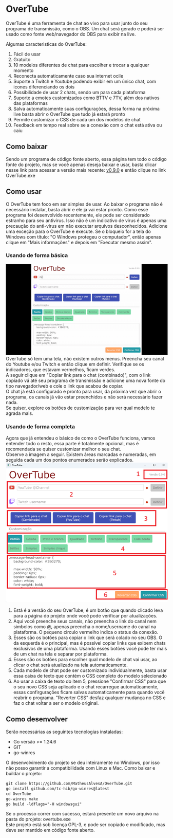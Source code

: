# OverTube
OverTube é uma ferramenta de chat ao vivo para usar junto do seu programa de transmissão, como o OBS. Um chat será gerado e poderá ser usado como fonte web/navegador do OBS para exibir na live.  

Algumas caracteristicas do OverTube:
1. Fácil de usar
2. Gratuito
3. 10 modelos diferentes de chat para escolher e trocar a qualquer momento
4. Reconecta automaticamente caso sua internet ocile
5. Suporte a Twitch e Youtube podendo exibir em um único chat, com icones diferenciando os dois
6. Possibilidade de usar 2 chats, sendo um para cada plataforma
7. Suporte a emotes customizados como BTTV e 7TV, além dos nativos das plataformas
8. Salva automaticamente suas configurações, dessa forma na próxima live basta abrir o OverTube que tudo já estará pronto
9. Permite customizar o CSS de cada um dos modelos de chat
10. Feedback em tempo real sobre se a conexão com o chat está ativa ou caiu

## Como baixar
Sendo um programa de código fonte aberto, essa página tem todo o código fonte do projeto, mas se você apenas deseja baixar e usar, basta clicar nesse link para acessar a versão mais recente: [v0.9.0](https://https://github.com/MatheusAlvesA/OverTube/releases/tag/v0.9.0) e então clique no link OverTube.exe

## Como usar
O OverTube tem foco em ser simples de usar. Ao baixar o programa não é necessário instalar, basta abrir e ele já vai estar pronto. Como esse programa foi desenvolvido recentemente, ele pode ser considerado estranho para seu antivirus. Isso não é um indicativo de virus é apenas uma precaução do anti-virus em não executar arquivos desconhecidos. Adicione uma exceção para o OverTube e execute. Se o bloqueio for a tela do Windows com título: "O Windows protegeu o computador", então apenas clique em "Mais informações" e depois em "Executar mesmo assim".

### Usando de forma básica
![Usar 1](doc/uso_01.gif)
OverTube só tem uma tela, não existem outros menus. Preencha seu canal do Youtube e/ou Twitch e então clique em definir. Verifique se os indicadores, que estavam vermelhos, ficam verdes.  
A seguir clique em "Copiar link para o chat (combinado)", com o link copiado vá até seu programa de transmissão e adicione uma nova fonte do tipo navegador/web e cole o link que acabou de copiar.  
O chat já está configurado e pronto para usar, da próxima vez que abrir o programa, os canais já vão estar preenchidos e não será necessário fazer nada.  
Se quiser, explore os botões de customização para ver qual modelo te agrada mais.

### Usando de forma completa
Agora que já entendeu o básico de como o OverTube funciona, vamos entender todo o resto, essa parte é totalmente opcional, mas é recomendada se quiser customizar melhor o seu chat.  
Observe a imagem a seguir. Existem áreas marcadas e numeradas, em seguida cada um dos pontos enumerados serão explicados.  
![print 1](doc/print_01.png)
1. Está é a versão do seu OverTube, é um botão que quando clicado leva para a página do projeto onde você pode verificar por atualizações.
2. Aqui você preenche seus canais, não preencha o link do canal nem simbolos como @, apenas preencha o nome/username do canal na plataforma. O pequeno circulo vermelho indica o status da conexão.
3. Esses são os botões para copiar o link que será colado no seu OBS. O da esquerda é o principal, mas é possível copiar links que exibem chats exclusivos de uma plataforma. Usando esses botões você pode ter mais de um chat na tela e separar por plataforma.
4. Esses são os botões para escolher qual modelo de chat vai usar, ao clicar o chat será atualizado na tela automaticamente.
5. Cada modelo de chat pode ser customizado individualmente, basta usar essa caixa de texto que contém o CSS completo do modelo selecionado
6. Ao usar a caixa de texto do item 5, pressione "Confirmar CSS" para que o seu novo CSS seja aplicado e o chat recarregue automaticamente, essas confirgurações ficam salvas automaticamente para quando você reabrir o programa. "Reverter CSS" desfaz qualquer mudança no CSS e faz o chat voltar a ser o modelo original.

## Como desenvolver
Serão necessárias as seguintes tecnologias instaladas:
* Go versão >= 1.24.6
* GIT
* go-winres

O desenvolvimento do projeto se deu inteiramente no Windows, por isso não posso garantir a compatibilidade com Linux e Mac.
Como baixar e buildar o projeto:
```
git clone https://github.com/MatheusAlvesA/OverTube.git
go install github.com/tc-hib/go-winres@latest
cd OverTube
go-winres make
go build -ldflags="-H windowsgui"
```
Se o processo correr com sucesso, estará presente um novo arquivo na pasta do projeto: overtube.exe  
Este projeto está sob licença GPL-3, e pode ser copiado e modificado, mas deve ser mantido em código fonte aberto.
